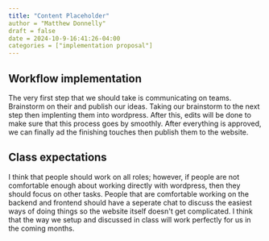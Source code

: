 ```yaml
---
title: "Content Placeholder"
author = "Matthew Donnelly"
draft = false 
date = 2024-10-9-16:41:26-04:00
categories = ["implementation proposal"]
---
```

## Workflow implementation

The very first step that we should take is communicating on teams. Brainstorm on their and publish our ideas. Taking our brainstorm to the next step then implenting them into wordpress. After this, edits will be done to make sure that this process goes by smoothly. After everything is approved, we can finally ad the finishing touches then publish them to the website. 

## Class expectations 

I think that people should work on all roles; however, if people are not comfortable enough about working directly with wordpress, then they should focus on other tasks. People that are comfortable working on the backend and frontend should have a seperate chat to discuss the easiest ways of doing things so the website itself doesn't get complicated. I think that the way we setup and discussed in class will work perfectly for us in the coming months. 
